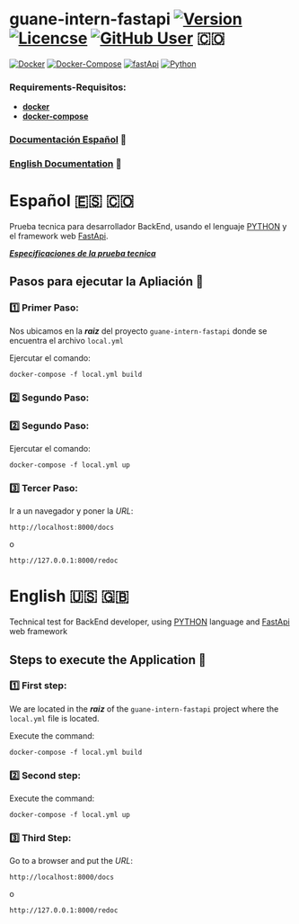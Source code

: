 # guane-intern-fastapi [<img src="https://img.shields.io/badge/version-1.0-orange" alt="Version"/>](https://github.com/JohamSMC/guane-intern-fastapi) [<img src="https://shields.io/github/license/JohamSMC/guane-intern-fastapi" alt="Licencse"/>](https://github.com/JohamSMC/guane-intern-fastapi) [![GitHub User](https://img.shields.io/badge/GitHub-JohamSMC-red?style=plastic&logo=github&link=https://github.com/JohamSMC)](https://github.com/JohamSMC) :colombia:

[<img src="https://img.shields.io/badge/-Docker-gray?style=flat&logo=docker" alt="Docker"/>](https://www.docker.com/)
[<img src="https://img.shields.io/badge/-Docker%20Compose-gray?style=flat&logo=docker" alt="Docker-Compose"/>](https://docs.docker.com/compose/)
[<img src="https://img.shields.io/badge/-FastApi-gray?style=flat&logo=fastapi" alt="fastApi"/>](https://docs.docker.com/compose/)
[<img src="https://img.shields.io/badge/Python-V3.8-green?style=flat&logo=python&" alt="Python"/>](https://www.python.org/)

### Requirements-Requisitos:

- [**docker**](https://docs.docker.com/compose/)
- [**docker-compose**](https://docs.docker.com/compose/)

### [Documentación Español](#español) :page_with_curl:
### [English Documentation](#english) :page_with_curl:

# Español :es: :colombia:

Prueba tecnica para desarrollador BackEnd, usando el lenguaje [PYTHON](https://www.python.org/) y el framework web [FastApi](https://fastapi.tiangolo.com/).

[***Especificaciones de la prueba tecnica***](/prueba-backEnd-Guane.pdf)

##  Pasos para ejecutar la Apliación :bookmark_tabs:

### :one: Primer Paso:
Nos ubicamos en la ***raiz*** del proyecto ``guane-intern-fastapi`` donde se encuentra el archivo ``local.yml``

Ejercutar el comando:
```
docker-compose -f local.yml build
```

### :two: Segundo Paso:
### :two: Segundo Paso:
Ejercutar el comando:
```
docker-compose -f local.yml up
```

### :three: Tercer Paso:
Ir a un navegador y poner la *URL*:
```
http://localhost:8000/docs
```
o
```
http://127.0.0.1:8000/redoc
```

# English :us: :uk:

Technical test for BackEnd developer, using [PYTHON](https://www.python.org/) language and [FastApi](https://fastapi.tiangolo.com/) web framework

## Steps to execute the Application :bookmark_tabs:

### :one: First step:
We are located in the ***raiz*** of the ``guane-intern-fastapi`` project where the ``local.yml`` file is located.

Execute the command:
```
docker-compose -f local.yml build
```

### :two: Second step:
Execute the command:
```
docker-compose -f local.yml up
```
### :three: Third Step:
Go to a browser and put the *URL*:
```
http://localhost:8000/docs
```
o
```
http://127.0.0.1:8000/redoc
```
